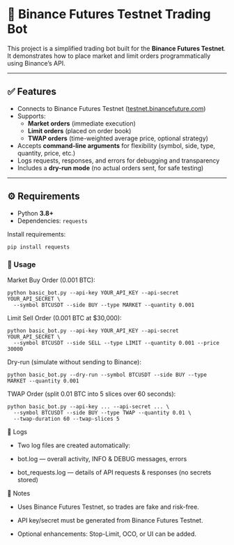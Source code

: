 # 📄 Binance Futures Testnet Trading Bot

This project is a simplified trading bot built for the **Binance Futures Testnet**.  
It demonstrates how to place market and limit orders programmatically using Binance’s API.

---

## ✅ Features
- Connects to Binance Futures Testnet ([testnet.binancefuture.com](https://testnet.binancefuture.com))  
- Supports:
  - **Market orders** (immediate execution)  
  - **Limit orders** (placed on order book)  
  - **TWAP orders** (time-weighted average price, optional strategy)  
- Accepts **command-line arguments** for flexibility (symbol, side, type, quantity, price, etc.)  
- Logs requests, responses, and errors for debugging and transparency  
- Includes a **dry-run mode** (no actual orders sent, for safe testing)  

---

## ⚙️ Requirements
- Python **3.8+**
- Dependencies: `requests`  

Install requirements:
```bash
pip install requests
```

### 🚀 Usage
Market Buy Order (0.001 BTC):
```
python basic_bot.py --api-key YOUR_API_KEY --api-secret YOUR_API_SECRET \
  --symbol BTCUSDT --side BUY --type MARKET --quantity 0.001
```

Limit Sell Order (0.001 BTC at $30,000):
```
python basic_bot.py --api-key YOUR_API_KEY --api-secret YOUR_API_SECRET \
  --symbol BTCUSDT --side SELL --type LIMIT --quantity 0.001 --price 30000
```

Dry-run (simulate without sending to Binance):
```
python basic_bot.py --dry-run --symbol BTCUSDT --side BUY --type MARKET --quantity 0.001
```

TWAP Order (split 0.01 BTC into 5 slices over 60 seconds):
```
python basic_bot.py --api-key ... --api-secret ... \
  --symbol BTCUSDT --side BUY --type TWAP --quantity 0.01 \
  --twap-duration 60 --twap-slices 5
```

📂 Logs

 - Two log files are created automatically:

 - bot.log — overall activity, INFO & DEBUG messages, errors

 - bot_requests.log — details of API requests & responses (no secrets stored)

📌 Notes

 - Uses Binance Futures Testnet, so trades are fake and risk-free.

 - API key/secret must be generated from Binance Futures Testnet.

 - Optional enhancements: Stop-Limit, OCO, or UI can be added.
